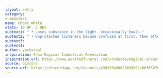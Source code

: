 ```yaml
---
layout: entry
category:
- monsters 
name: Ghost Whale
stats: 10 HP, 5 DEX
subtext1: " • Loses substance in the light. Occasionally howls."
subtext2: " • Unprotected listeners become confused at first, then after extended contact take 2d6 CHA damage."
subtext3: 
subtext4: 
author: yochaigal
inspiration: From Magical Industrial Revolution
inspiration_url: https://www.exaltedfuneral.com/products/magical-industrial-revolution
source: discord
source-url: https://discordapp.com/channels/499193406828838922/663658762741088284/690576913458266192
---
```

